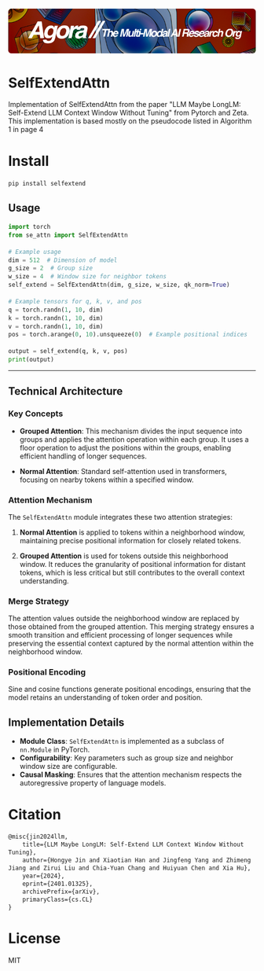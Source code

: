 [![Multi-Modality](agorabanner.png)](https://discord.gg/qUtxnK2NMf)

# SelfExtendAttn
Implementation of SelfExtendAttn from the paper "LLM Maybe LongLM: Self-Extend LLM Context Window Without Tuning" from Pytorch and Zeta. This implementation is based mostly on the pseudocode listed in Algorithm 1 in page 4


# Install
`pip install selfextend`


## Usage
```python
import torch
from se_attn import SelfExtendAttn

# Example usage
dim = 512  # Dimension of model
g_size = 2  # Group size
w_size = 4  # Window size for neighbor tokens
self_extend = SelfExtendAttn(dim, g_size, w_size, qk_norm=True)

# Example tensors for q, k, v, and pos
q = torch.randn(1, 10, dim)
k = torch.randn(1, 10, dim)
v = torch.randn(1, 10, dim)
pos = torch.arange(0, 10).unsqueeze(0)  # Example positional indices

output = self_extend(q, k, v, pos)
print(output)
```

---

## Technical Architecture

### Key Concepts

- **Grouped Attention**: This mechanism divides the input sequence into groups and applies the attention operation within each group. It uses a floor operation to adjust the positions within the groups, enabling efficient handling of longer sequences.
  
- **Normal Attention**: Standard self-attention used in transformers, focusing on nearby tokens within a specified window.

### Attention Mechanism

The `SelfExtendAttn` module integrates these two attention strategies:

1. **Normal Attention** is applied to tokens within a neighborhood window, maintaining precise positional information for closely related tokens.
   
2. **Grouped Attention** is used for tokens outside this neighborhood window. It reduces the granularity of positional information for distant tokens, which is less critical but still contributes to the overall context understanding.

### Merge Strategy

The attention values outside the neighborhood window are replaced by those obtained from the grouped attention. This merging strategy ensures a smooth transition and efficient processing of longer sequences while preserving the essential context captured by the normal attention within the neighborhood window.

### Positional Encoding

Sine and cosine functions generate positional encodings, ensuring that the model retains an understanding of token order and position.

## Implementation Details

- **Module Class**: `SelfExtendAttn` is implemented as a subclass of `nn.Module` in PyTorch.
- **Configurability**: Key parameters such as group size and neighbor window size are configurable.
- **Causal Masking**: Ensures that the attention mechanism respects the autoregressive property of language models.



# Citation
```bibtext
@misc{jin2024llm,
    title={LLM Maybe LongLM: Self-Extend LLM Context Window Without Tuning}, 
    author={Hongye Jin and Xiaotian Han and Jingfeng Yang and Zhimeng Jiang and Zirui Liu and Chia-Yuan Chang and Huiyuan Chen and Xia Hu},
    year={2024},
    eprint={2401.01325},
    archivePrefix={arXiv},
    primaryClass={cs.CL}
}
```

# License
MIT
